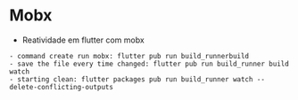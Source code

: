 # Mobx

- Reatividade em flutter com mobx

```
- command create run mobx: flutter pub run build_runnerbuild
- save the file every time changed: flutter pub run build_runner build watch
- starting clean: flutter packages pub run build_runner watch --delete-conflicting-outputs
```
